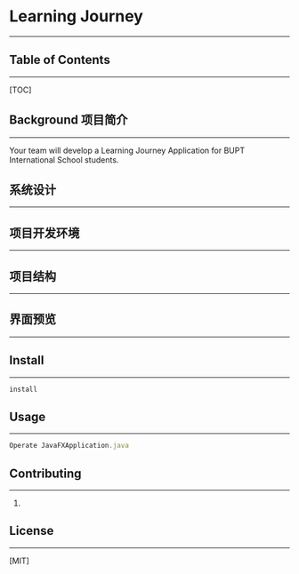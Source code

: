 # Learning Journey
------





## Table of Contents

------

[TOC]



## Background 项目简介

------

Your team will develop a Learning Journey Application for BUPT International School  students.



## 系统设计

------



## 项目开发环境

------



##  项目结构

------



## 界面预览

------



## Install

------

```js
install
```



## Usage

------

```js
Operate JavaFXApplication.java
```



## Contributing

------

1. 



## License

------

[MIT]
